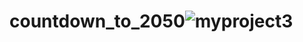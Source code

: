 # countdown_to_2050![myproject3](https://user-images.githubusercontent.com/115138582/194809650-57157d57-920e-419d-a233-3cbcd58d3714.png)
